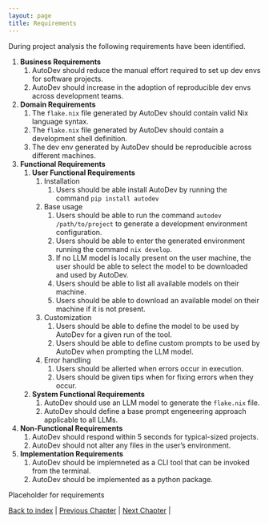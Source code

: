 ```yaml
---
layout: page
title: Requirements
---
```


During project analysis the following requirements have been identified.

1. **Business Requirements**
    1. AutoDev should reduce the manual effort required to set up dev envs for software projects.
    1. AutoDev should increase in the adoption of reproducible dev envs across development teams.
1. **Domain Requirements**
    1. The `flake.nix` file generated by AutoDev should contain valid Nix language syntax.
    1. The `flake.nix` file generated by AutoDev should contain a development shell definition.
    1. The dev env generated by AutoDev should be reproducible across different machines.
1. **Functional Requirements**
    1. **User Functional Requirements**
        1. Installation
            1. Users should be able install AutoDev by running the command `pip install autodev`
        1. Base usage
            1. Users should be able to run the command `autodev /path/to/project` to generate a development environment configuration.
            1. Users should be able to enter the generated environment running the command `nix develop`.
            1. If no LLM model is locally present on the user machine, the user should be able to select the model to be downloaded and used by AutoDev.
            1. Users should be able to list all available models on their machine.
            1. Users should be able to download an available model on their machine if it is not present.
        1. Customization
            1. Users should be able to define the model to be used by AutoDev for a given run of the tool.
            1. Users should be able to define custom prompts to be used by AutoDev when prompting the LLM model.
        1. Error handling
            1. Users should be allerted when errors occur in execution.
            1. Users should be given tips when for fixing errors when they occur.
    1. **System Functional Requirements**
        1. AutoDev should use an LLM model to generate the `flake.nix` file.
        1. AutoDev should define a base prompt engeneering approach applicable to all LLMs.
1. **Non-Functional Requirements**
    1. AutoDev should respond within 5 seconds for typical-sized projects.
    1. AutoDev should not alter any files in the user’s environment.
1. **Implementation Requirements**
    1. AutoDev should be implemneted as a CLI tool that can be invoked from the terminal.
    1. AutoDev should be implemented as a python package. <!-- TODO check if this can be done or is too much of a hassle -->

Placeholder for requirements

[Back to index](./index.md) |
[Previous Chapter](./introduction.md) |
[Next Chapter](./architectural-design.md) |
